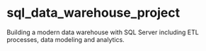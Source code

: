 # sql_data_warehouse_project
Building a modern data warehouse with SQL Server including ETL processes, data modeling and analytics. 
